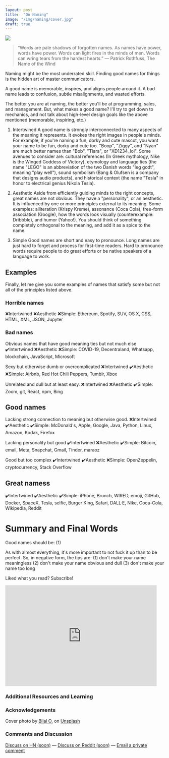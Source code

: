 ```yaml
---
layout: post
title:  "On Naming"
image: "/img/naming/cover.jpg"
draft: true
---
```

<img class="cover" src="{{ page.image }}">

> “Words are pale shadows of forgotten names. As names have power, words have power. Words can light fires in the minds of men. Words can wring tears from the hardest hearts.”
> ― Patrick Rothfuss, The Name of the Wind

Naming might be the most underrated skill.
Finding good names for things is the hidden art of master communicators. 

A good name is memorable, inspires, and aligns people around it. A bad name leads to confusion, subtle misalignments, and wasted efforts. 

The better you are at naming, the better you'll be at programming, sales, and management.
But, what makes a good name? I'll try to get down to mechanics, and not talk about high-level design goals like the above mentioned (memorable, inspiring, etc.) 

1. Intertwined
A good name is strongly interconnected to many aspects of the meaning it represents. It evokes the right images in people's minds. For example, if you're naming a fun, dorky and cute mascot, you want your name to be fun, dorky and cute too. "Boop", "Ziggy", and "Nyan" are much better names than "Bob", "Tiara", or "XD1234_lol". Some avenues to consider are: cultural references (In Greek mythology, Nike is the Winged Goddess of Victory), etymology and language ties (the name "LEGO" is an abbreviation of the two Danish words "leg godt", meaning "play well"), sound symbolism (Bang & Olufsen is a company that designs audio products), and historical context (the name "Tesla" in honor to electrical genius Nikola Tesla).

2. Aesthetic
Aside from efficiently guiding minds to the right concepts, great names are not obvious. They have a "personality", or an aesthetic. It is influenced by one or more principles external to its meaning. Some examples: alliteration (Krispy Kreme), assonance (Coca Cola), free-form association (Google), how the words look visually (counterexample: Dribbble), and humor (Yahoo!). You should think of something completely orthogonal to the meaning, and add it as a spice to the name.

3. Simple
Good names are short and easy to pronounce. Long names are just hard to forget and process for first-time readers. Hard to pronounce words require people to do great efforts or be native speakers of a language to work. 


## Examples

Finally, let me give you some examples of names that satisfy some but not all of the principles listed above.

### Horrible names
❌Intertwined ❌Aesthetic ❌Simple: Ethereum, Spotify, SUV, OS X, CSS, HTML, XML, JSON, Jupyter  

### Bad names
Obvious names that have good meaning ties but not much else
✔️Intertwined ❌Aesthetic ❌Simple: COVID-19, Decentraland, Whatsapp, blockchain, JavaScript, Microsoft  

Sexy but otherwise dumb or overcomplicated
❌Intertwined ✔️Aesthetic ❌Simple: Airbnb, Red Hot Chili Peppers, Tumblr, Xbox  

Unrelated and dull but at least easy.
❌Intertwined ❌Aesthetic ✔️Simple: Zoom, git, React, npm, Bing  

## Good names
Lacking strong connection to meaning but otherwise good.
❌Intertwined ✔️Aesthetic ✔️Simple: McDonald's, Apple, Google, Java, Python, Linux, Amazon, Kodak, Firefox  

Lacking personality but good
✔️Intertwined ❌Aesthetic ✔️Simple: Bitcoin, email, Meta, Snapchat, Gmail, Tinder, maraoz  

Good but too complex
✔️Intertwined ✔️Aesthetic ❌Simple: OpenZeppelin, cryptocurrency, Stack Overflow  
  
## Great namess
✔️Intertwined ✔️Aesthetic ✔️Simple: iPhone, Brunch, WIRED, emoji, GitHub, Docker, SpaceX, Tesla, selfie, Burger King, Safari, DALL·E, Nike, Coca-Cola, Wikipedia, Reddit  

# Summary and Final Words 
Good names should be: (1)

As with almost everything, it's more important to not fuck it up than to be perfect. So, in negative form, the tips are:
(1) don't make your name meaningless
(2) don't make your name obvious and dull
(3) don't make your name too long

Liked what you read? Subscribe!
<div style="text-align: center">
	<iframe style="display:block;" src="https://maraoz.substack.com/embed" width="480" height="320" style="border:1px solid #EEE; background:white;" frameborder="0" scrolling="no"></iframe>
</div>

### Additional Resources and Learning

### Acknowledgements
Cover photo by <a href="https://unsplash.com/@lightcircle">Bilal O.</a> on <a href="https://unsplash.com/">Unsplash</a>
  
### Comments and Discussion
[Discuss on HN (soon)]() — [Discuss on Reddit (soon)]() — [Email a private comment](mailto:naming@maraoz.com)


